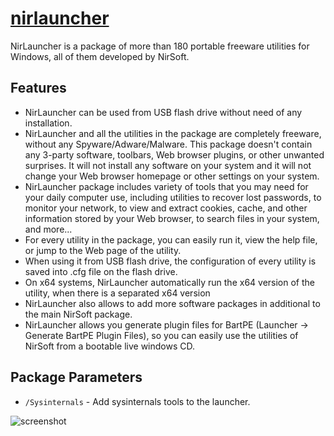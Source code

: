# [nirlauncher](https://chocolatey.org/packages/nirlauncher)

NirLauncher is a package of more than 180 portable freeware utilities for Windows, all of them developed by NirSoft.

## Features

- NirLauncher can be used from USB flash drive without need of any installation.
- NirLauncher and all the utilities in the package are completely freeware, without any Spyware/Adware/Malware. This package doesn't contain any 3-party software, toolbars, Web browser plugins, or other unwanted surprises. It will not install any software on your system and it will not change your Web browser homepage or other settings on your system.
- NirLauncher package includes variety of tools that you may need for your daily computer use, including utilities to recover lost passwords, to monitor your network, to view and extract cookies, cache, and other information stored by your Web browser, to search files in your system, and more...
- For every utility in the package, you can easily run it, view the help file, or jump to the Web page of the utility.
- When using it from USB flash drive, the configuration of every utility is saved into .cfg file on the flash drive.
- On x64 systems, NirLauncher automatically run the x64 version of the utility, when there is a separated x64 version
- NirLauncher also allows to add more software packages in additional to the main NirSoft package.
- NirLauncher allows you generate plugin files for BartPE (Launcher -&gt; Generate BartPE Plugin Files), so you can easily use the utilities of NirSoft from a bootable live windows CD.

## Package Parameters

- `/Sysinternals` - Add sysinternals tools to the launcher.

![screenshot](https://cdn.rawgit.com/majkinetor/chocolatey/master/nirlauncher/screenshot.png)